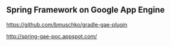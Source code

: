 ## Spring Framework on Google App Engine

https://github.com/bmuschko/gradle-gae-plugin

http://spring-gae-poc.appspot.com/